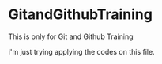# GitandGithubTraining
This is only for Git and Github Training


I'm just trying applying the codes on this file.
